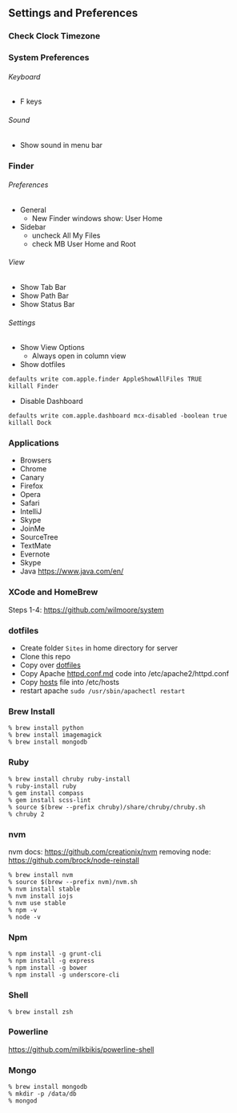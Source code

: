 ## Settings and Preferences

### Check Clock Timezone

### System Preferences

###### Keyboard 
- F keys

###### Sound
- Show sound in menu bar

### Finder

###### Preferences
- General
  + New Finder windows show: User Home
- Sidebar
  + uncheck All My Files
  + check MB User Home and Root

###### View
- Show Tab Bar
- Show Path Bar
- Show Status Bar

###### Settings
- Show View Options
  + Always open in column view
- Show dotfiles
```
defaults write com.apple.finder AppleShowAllFiles TRUE
killall Finder
```
- Disable Dashboard
```
defaults write com.apple.dashboard mcx-disabled -boolean true
killall Dock
```

### Applications
- Browsers
- Chrome
- Canary
- Firefox
- Opera
- Safari
- IntelliJ
- Skype
- JoinMe
- SourceTree
- TextMate
- Evernote
- Skype
- Java https://www.java.com/en/


### XCode and HomeBrew
Steps 1-4: https://github.com/wilmoore/system

### dotfiles
- Create folder `Sites` in home directory for server
- Clone this repo
- Copy over [dotfiles](https://github.com/rcline/development-environment/tree/master/dotfiles)
- Copy Apache [httpd.conf.md](https://github.com/rcline/development-environment/blob/master/apache/httpd.conf.md) code into /etc/apache2/httpd.conf
- Copy [hosts](https://github.com/rcline/development-environment/blob/master/apache/hosts) file into /etc/hosts
- restart apache `sudo /usr/sbin/apachectl restart`

### Brew Install
```
% brew install python
% brew install imagemagick
% brew install mongodb
```

### Ruby
```
% brew install chruby ruby-install
% ruby-install ruby
% gem install compass
% gem install scss-lint
% source $(brew --prefix chruby)/share/chruby/chruby.sh
% chruby 2
```

### nvm
nvm docs: https://github.com/creationix/nvm
removing node: https://github.com/brock/node-reinstall
```
% brew install nvm
% source $(brew --prefix nvm)/nvm.sh
% nvm install stable
% nvm install iojs
% nvm use stable
% npm -v
% node -v
```

### Npm
```
% npm install -g grunt-cli
% npm install -g express
% npm install -g bower
% npm install -g underscore-cli
```

### Shell
```
% brew install zsh
```

### Powerline
https://github.com/milkbikis/powerline-shell

### Mongo
```
% brew install mongodb
% mkdir -p /data/db
% mongod
```

